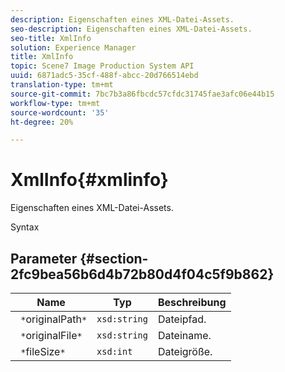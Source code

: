 ```yaml
---
description: Eigenschaften eines XML-Datei-Assets.
seo-description: Eigenschaften eines XML-Datei-Assets.
seo-title: XmlInfo
solution: Experience Manager
title: XmlInfo
topic: Scene7 Image Production System API
uuid: 6871adc5-35cf-488f-abcc-20d766514ebd
translation-type: tm+mt
source-git-commit: 7bc7b3a86fbcdc57cfdc31745fae3afc06e44b15
workflow-type: tm+mt
source-wordcount: '35'
ht-degree: 20%

---
```



# XmlInfo{#xmlinfo}

Eigenschaften eines XML-Datei-Assets.

Syntax

## Parameter {#section-2fc9bea56b6d4b72b80d4f04c5f9b862}

| Name | Typ | Beschreibung |
|---|---|---|
| ` *`originalPath`*` | `xsd:string` | Dateipfad. |
| ` *`originalFile`*` | `xsd:string` | Dateiname. |
| ` *`fileSize`*` | `xsd:int` | Dateigröße. |

